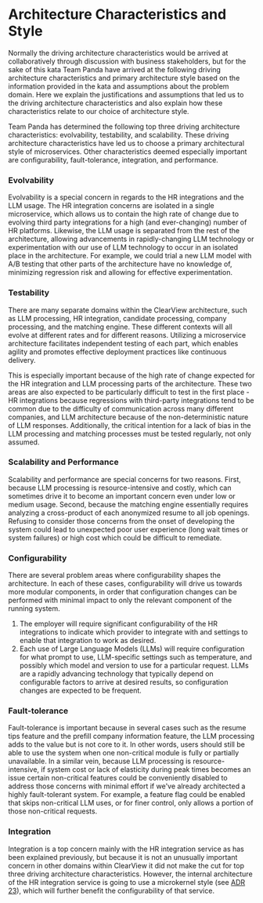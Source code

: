 # Architecture Characteristics and Style
Normally the driving architecture characteristics would be arrived at collaboratively through discussion with business stakeholders, but for the sake of this kata Team Panda have arrived at the following driving architecture characteristics and primary architecture style based on the information provided in the kata and assumptions about the problem domain. Here we explain the justifications and assumptions that led us to the driving architecture characteristics and also explain how these characteristics relate to our choice of architecture style.

Team Panda has determined the following top three driving architecture characteristics: evolvability, testability, and scalability. These driving architecture characteristics have led us to choose a primary architectural style of microservices. Other characteristics deemed especially important are configurability, fault-tolerance, integration, and performance.

### Evolvability
Evolvability is a special concern in regards to the HR integrations and the LLM usage. The HR integration concerns are isolated in a single microservice, which allows us to contain the high rate of change due to evolving third party integrations for a high (and ever-changing) number of HR platforms. Likewise, the LLM usage is separated from the rest of the architecture, allowing advancements in rapidly-changing LLM technology or experimentation with our use of LLM technology to occur in an isolated place in the architecture. For example, we could trial a new LLM model with A/B testing that other parts of the architecture have no knowledge of, minimizing regression risk and allowing for effective experimentation.

### Testability
There are many separate domains within the ClearView architecture, such as LLM processing, HR integration, candidate processing, company processing, and the matching engine. These different contexts will all evolve at different rates and for different reasons. Utilizing a microservice architecture facilitates independent testing of each part, which enables agility and promotes effective deployment practices like continuous delivery.

This is especially important because of the high rate of change expected for the HR integration and LLM processing parts of the architecture. These two areas are also expected to be particularly difficult to test in the first place - HR integrations because regressions with third-party integrations tend to be common due to the difficulty of communication across many different companies, and LLM architecture because of the non-deterministic nature of LLM responses. Additionally, the critical intention for a lack of bias in the LLM processing and matching processes must be tested regularly, not only assumed.

### Scalability and Performance
Scalability and performance are special concerns for two reasons. First, because LLM processing is resource-intensive and costly, which can sometimes drive it to become an important concern even under low or medium usage. Second, because the matching engine essentially requires analyzing a cross-product of each anonymized resume to all job openings. Refusing to consider those concerns from the onset of developing the system could lead to unexpected poor user experience (long wait times or system failures) or high cost which could be difficult to remediate.

### Configurability
There are several problem areas where configurability shapes the architecture. In each of these cases, configurability will drive us towards more modular components, in order that configuration changes can be performed with minimal impact to only the relevant component of the running system.
1. The employer will require significant configurability of the HR integrations to indicate which provider to integrate with and settings to enable that integration to work as desired.
2. Each use of Large Language Models (LLMs) will require configuration for what prompt to use, LLM-specific settings such as temperature, and possibly which model and version to use for a particular request. LLMs are a rapidly advancing technology that typically depend on configurable factors to arrive at desired results, so configuration changes are expected to be frequent.

### Fault-tolerance
Fault-tolerance is important because in several cases such as the resume tips feature and the prefill company information feature, the LLM processing adds to the value but is not core to it. In other words, users should still be able to use the system when one non-critical module is fully or partially unavailable. In a similar vein, because LLM processing is resource-intensive, if system cost or lack of elasticity during peak times becomes an issue certain non-critical features could be conveniently disabled to address those concerns with minimal effort if we've already architected a highly fault-tolerant system. For example, a feature flag could be enabled that skips non-critical LLM uses, or for finer control, only allows a portion of those non-critical requests.

### Integration
Integration is a top concern mainly with the HR integration service as has been explained previously, but because it is not an unusually important concern in other domains within ClearView it did not make the cut for top three driving architecture characteristics. However, the internal architecture of the HR integration service is going to use a microkernel style (see [ADR 23](https://github.com/markschultz/team-panda-fall-2024/blob/main/adrs/adr-023-hris-integration-pattern.md)), which will further benefit the configurability of that service.
